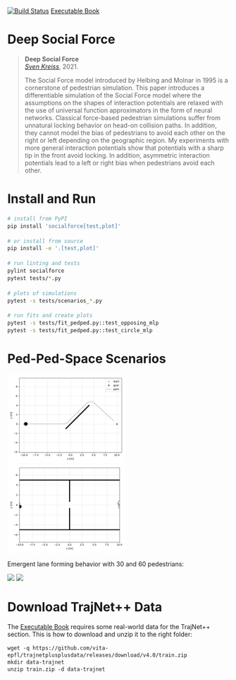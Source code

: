 [![Build Status](https://travis-ci.org/svenkreiss/socialforce.svg?branch=master)](https://travis-ci.org/svenkreiss/socialforce)
[Executable Book](https://www.svenkreiss.com/socialforce/)

# Deep Social Force

> __Deep Social Force__<br />
> _[Sven Kreiss](https://www.svenkreiss.com)_, 2021.
>
> The Social Force model introduced by Helbing and Molnar in 1995
> is a cornerstone of pedestrian simulation. This paper
> introduces a differentiable simulation of the Social Force model
> where the assumptions on the shapes of interaction potentials are relaxed
> with the use of universal function approximators in the form of neural
> networks.
> Classical force-based pedestrian simulations suffer from unnatural
> locking behavior on head-on collision paths. In addition, they cannot
> model the bias
> of pedestrians to avoid each other on the right or left depending on
> the geographic region.
> My experiments with more general interaction potentials show that
> potentials with a sharp tip in the front avoid
> locking. In addition, asymmetric interaction potentials lead to a left or right
> bias when pedestrians avoid each other.


# Install and Run

```sh
# install from PyPI
pip install 'socialforce[test,plot]'

# or install from source
pip install -e '.[test,plot]'

# run linting and tests
pylint socialforce
pytest tests/*.py

# plots of simulations
pytest -s tests/scenarios_*.py

# run fits and create plots
pytest -s tests/fit_pedped.py::test_opposing_mlp
pytest -s tests/fit_pedped.py::test_circle_mlp
```


# Ped-Ped-Space Scenarios

<img src="docs/separator.gif" height=200 />
<img src="docs/gate.gif" height=200 />

Emergent lane forming behavior with 30 and 60 pedestrians:

<img src="docs/walkway_30.gif" height=200 />
<img src="docs/walkway_60.gif" height=200 />


# Download TrajNet++ Data

The [Executable Book](https://www.svenkreiss.com/socialforce/)
requires some real-world data for the TrajNet++ section.
This is how to download and unzip it to the right folder:

```
wget -q https://github.com/vita-epfl/trajnetplusplusdata/releases/download/v4.0/train.zip
mkdir data-trajnet
unzip train.zip -d data-trajnet
```